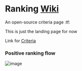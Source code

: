 # Ranking [Wiki](https://github.com/BeatLeader/Ranking-Criteria/wiki)
An open-source criteria page :tf:

This is just the landing page for now

Link for [Criteria](https://github.com/BeatLeader/Ranking-Criteria/wiki)

### Positive ranking flow

![image](https://user-images.githubusercontent.com/74268852/184196804-fed760c0-ce74-49dd-b5a7-c3d9a271e3b7.png)




